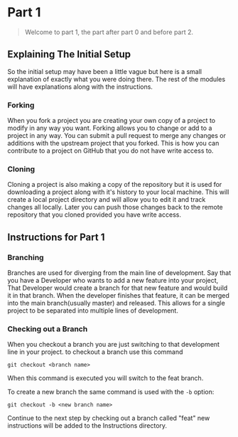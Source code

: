 # Part 1
> Welcome to part 1, the part after part 0 and before part 2. 

## Explaining The Initial Setup
So the initial setup may have been a little vague but here is a small explanation of exactly what you were doing there. The rest of the modules will have explanations along with the instructions.

### Forking
When you fork a project you are creating your own copy of a project to modify in any way you want. Forking allows you to change or add to a project in any way. You can submit a pull request to merge any changes or additions with the upstream project that you forked. This is how you can contribute to a project on GitHub that you do not have write access to.

### Cloning
Cloning a project is also making a copy of the repository but it is used for downloading a project along with it's history to your local machine. This will create a local project directory and will allow you to edit it and track changes all locally. Later you can push those changes back to the remote repository that you cloned provided you have write access.

## Instructions for Part 1
### Branching
Branches are used for diverging from the main line of development. Say that you have a Developer who wants to add a new feature into your project, That Developer would create a branch for that new feature and would build it in that branch. When the developer finishes that feature, it can be merged into the main branch(usually master) and released. This allows for a single project to be separated into multiple lines of development.
### Checking out a Branch
When you checkout a branch you are just switching to that development line in your project. to checkout a branch use this command

`git checkout <branch name>`

When this command is executed you will switch to the feat branch.

To create a new branch the same command is used with the `-b` option:

`git checkout -b <new branch name>`

Continue to the next step by checking out a branch called "feat" new instructions will be added to the Instructions directory.

